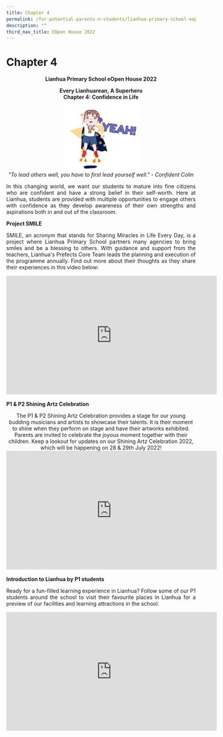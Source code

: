 ```yaml
---
title: Chapter 4
permalink: /for-potential-parents-n-students/lianhua-primary-school-eopen-house-2022/chapter-4/
description: ""
third_nav_title: EOpen House 2022
---
```

# Chapter 4

**<center>Lianhua Primary School eOpen House 2022</center>**

<center><b>Every Lianhuarean, A Superhero<br>Chapter 4: Confidence in Life</b></center>

<center><img style="width:40%" src="/images/Potential%20Parents%20&%20Students/EOpen%20house%202022/Colin_Math_Signs.gif"></center>

<center><i>"To lead others well, you have to first lead yourself well."  - Confident Colin</i></center>

<p style="text-align: justify;">In this changing world, we want our students to mature into fine citizens who are confident and have a strong belief in their self-worth. Here at Lianhua, students are provided with multiple opportunities to engage others with confidence as they develop awareness of their own strengths and aspirations both in and out of the classroom.</p>

**Project SMILE**

<p style="text-align: justify;">SMILE, an acronym that stands for Sharing Miracles in Life Every Day, is a project where Lianhua Primary School partners many agencies to bring smiles and be a blessing to others. With guidance and support from the teachers, Lianhua's Prefects Core Team leads the planning and execution of the programme annually. Find out more about their thoughts as they share their experiences in this video below:</p>


<center><iframe width="560" height="315" src="https://www.youtube.com/embed/rOcfY_ah1iI" title="Project SMILE Prefects Core Team's Sharing" frameborder="0" allow="accelerometer; autoplay; clipboard-write; encrypted-media; gyroscope; picture-in-picture" allowfullscreen></iframe></center>

**P1 & P2 Shining Artz Celebration**

<center>The P1 & P2 Shining Artz Celebration provides a stage for our young budding musicians and artists to showcase their talents. It is their moment to shine when they perform on stage and have their artworks exhibited. Parents are invited to celebrate the joyous moment together with their children. Keep a lookout for updates on our Shining Artz Celebration 2022, which will be happening on 28 & 29th July 2022!</center>

<center><iframe width="560" height="315" src="https://www.youtube.com/embed/ciwbwq6UIaI" title="P1 & P2 Shining Artz Celebration" frameborder="0" allow="accelerometer; autoplay; clipboard-write; encrypted-media; gyroscope; picture-in-picture" allowfullscreen></iframe></center>

**Introduction to Lianhua by P1 students**

<p style="text-align: justify;">Ready for a fun-filled learning experience in Lianhua? Follow some of our P1 students around the school to visit their favourite places in Lianhua for a preview of our facilities and learning attractions in the school.</p>

<center><iframe width="560" height="315" src="https://www.youtube.com/embed/MjJ59Co6EgE" title="My favourite place in Lianhua" frameborder="0" allow="accelerometer; autoplay; clipboard-write; encrypted-media; gyroscope; picture-in-picture" allowfullscreen></iframe></center>